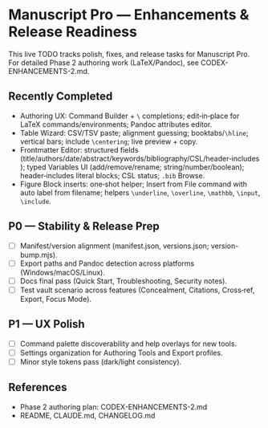 # Manuscript Pro — Enhancements & Release Readiness

This live TODO tracks polish, fixes, and release tasks for Manuscript Pro. For detailed Phase 2 authoring work (LaTeX/Pandoc), see CODEX-ENHANCEMENTS-2.md.

## Recently Completed

- Authoring UX: Command Builder + `\` completions; edit‑in‑place for LaTeX commands/environments; Pandoc attributes editor.
- Table Wizard: CSV/TSV paste; alignment guessing; booktabs/`\hline`; vertical bars; include `\centering`; live preview + copy.
- Frontmatter Editor: structured fields (title/authors/date/abstract/keywords/bibliography/CSL/header‑includes); typed Variables UI (add/remove/rename; string/number/boolean); header‑includes literal blocks; CSL status; `.bib` Browse.
- Figure Block inserts: one‑shot helper; Insert from File command with auto label from filename; helpers `\underline`, `\overline`, `\mathbb`, `\input`, `\include`.

## P0 — Stability & Release Prep

- [ ] Manifest/version alignment (manifest.json, versions.json; version-bump.mjs).
- [ ] Export paths and Pandoc detection across platforms (Windows/macOS/Linux).
- [ ] Docs final pass (Quick Start, Troubleshooting, Security notes).
- [ ] Test vault scenario across features (Concealment, Citations, Cross‑ref, Export, Focus Mode).

## P1 — UX Polish

- [ ] Command palette discoverability and help overlays for new tools.
- [ ] Settings organization for Authoring Tools and Export profiles.
- [ ] Minor style tokens pass (dark/light consistency).

## References

- Phase 2 authoring plan: CODEX-ENHANCEMENTS-2.md
- README, CLAUDE.md, CHANGELOG.md
